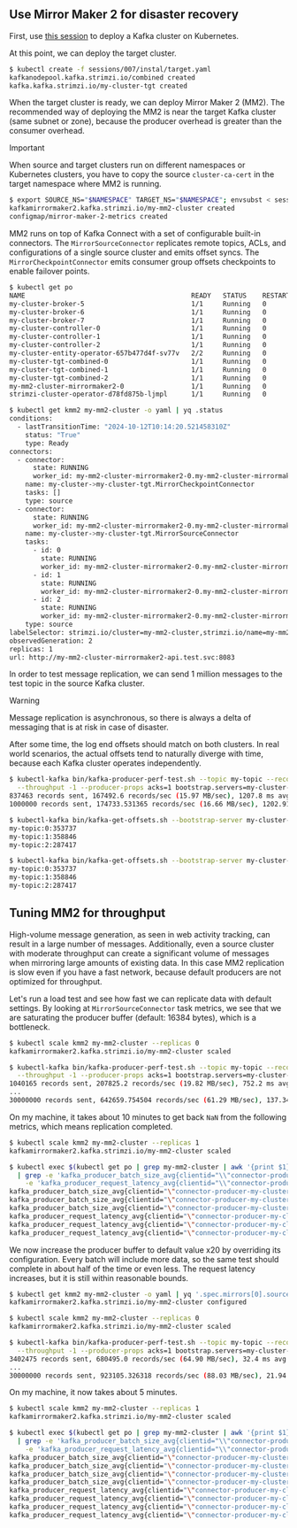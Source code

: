 ## Use Mirror Maker 2 for disaster recovery

First, use [this session](/sessions/001) to deploy a Kafka cluster on Kubernetes.

At this point, we can deploy the target cluster.

```sh
$ kubectl create -f sessions/007/instal/target.yaml
kafkanodepool.kafka.strimzi.io/combined created
kafka.kafka.strimzi.io/my-cluster-tgt created
```

When the target cluster is ready, we can deploy Mirror Maker 2 (MM2).
The recommended way of deploying the MM2 is near the target Kafka cluster (same subnet or zone), because the producer overhead is greater than the consumer overhead.

> [!IMPORTANT]
> When source and target clusters run on different namespaces or Kubernetes clusters, you have to copy the source `cluster-ca-cert` in the target namespace where MM2 is running.

```sh
$ export SOURCE_NS="$NAMESPACE" TARGET_NS="$NAMESPACE"; envsubst < sessions/007/mm2.yaml | kubectl create -f -
kafkamirrormaker2.kafka.strimzi.io/my-mm2-cluster created
configmap/mirror-maker-2-metrics created
```

MM2 runs on top of Kafka Connect with a set of configurable built-in connectors.
The `MirrorSourceConnector` replicates remote topics, ACLs, and configurations of a single source cluster and emits offset syncs.
The `MirrorCheckpointConnector` emits consumer group offsets checkpoints to enable failover points.

```sh
$ kubectl get po
NAME                                          READY   STATUS    RESTARTS   AGE
my-cluster-broker-5                           1/1     Running   0          11m
my-cluster-broker-6                           1/1     Running   0          11m
my-cluster-broker-7                           1/1     Running   0          11m
my-cluster-controller-0                       1/1     Running   0          11m
my-cluster-controller-1                       1/1     Running   0          11m
my-cluster-controller-2                       1/1     Running   0          11m
my-cluster-entity-operator-657b477d4f-sv77v   2/2     Running   0          10m
my-cluster-tgt-combined-0                     1/1     Running   0          6m18s
my-cluster-tgt-combined-1                     1/1     Running   0          6m18s
my-cluster-tgt-combined-2                     1/1     Running   0          6m18s
my-mm2-cluster-mirrormaker2-0                 1/1     Running   0          2m5s
strimzi-cluster-operator-d78fd875b-ljmpl      1/1     Running   0          11m

$ kubectl get kmm2 my-mm2-cluster -o yaml | yq .status
conditions:
  - lastTransitionTime: "2024-10-12T10:14:20.521458310Z"
    status: "True"
    type: Ready
connectors:
  - connector:
      state: RUNNING
      worker_id: my-mm2-cluster-mirrormaker2-0.my-mm2-cluster-mirrormaker2.test.svc:8083
    name: my-cluster->my-cluster-tgt.MirrorCheckpointConnector
    tasks: []
    type: source
  - connector:
      state: RUNNING
      worker_id: my-mm2-cluster-mirrormaker2-0.my-mm2-cluster-mirrormaker2.test.svc:8083
    name: my-cluster->my-cluster-tgt.MirrorSourceConnector
    tasks:
      - id: 0
        state: RUNNING
        worker_id: my-mm2-cluster-mirrormaker2-0.my-mm2-cluster-mirrormaker2.test.svc:8083
      - id: 1
        state: RUNNING
        worker_id: my-mm2-cluster-mirrormaker2-0.my-mm2-cluster-mirrormaker2.test.svc:8083
      - id: 2
        state: RUNNING
        worker_id: my-mm2-cluster-mirrormaker2-0.my-mm2-cluster-mirrormaker2.test.svc:8083
    type: source
labelSelector: strimzi.io/cluster=my-mm2-cluster,strimzi.io/name=my-mm2-cluster-mirrormaker2,strimzi.io/kind=KafkaMirrorMaker2
observedGeneration: 2
replicas: 1
url: http://my-mm2-cluster-mirrormaker2-api.test.svc:8083
```

In order to test message replication, we can send 1 million messages to the test topic in the source Kafka cluster.

> [!WARNING]
> Message replication is asynchronous, so there is always a delta of messaging that is at risk in case of disaster.
 
After some time, the log end offsets should match on both clusters.
In real world scenarios, the actual offsets tend to naturally diverge with time, because each Kafka cluster operates independently.

```sh
$ kubectl-kafka bin/kafka-producer-perf-test.sh --topic my-topic --record-size 100 --num-records 1000000 \
  --throughput -1 --producer-props acks=1 bootstrap.servers=my-cluster-kafka-bootstrap:9092
837463 records sent, 167492.6 records/sec (15.97 MB/sec), 1207.8 ms avg latency, 2358.0 ms max latency.
1000000 records sent, 174733.531365 records/sec (16.66 MB/sec), 1202.91 ms avg latency, 2358.00 ms max latency, 1298 ms 50th, 2138 ms 95th, 2266 ms 99th, 2332 ms 99.9th.

$ kubectl-kafka bin/kafka-get-offsets.sh --bootstrap-server my-cluster-kafka-bootstrap:9092 --topic my-topic --time -1
my-topic:0:353737
my-topic:1:358846
my-topic:2:287417

$ kubectl-kafka bin/kafka-get-offsets.sh --bootstrap-server my-cluster-tgt-kafka-bootstrap:9092 --topic my-topic --time -1
my-topic:0:353737
my-topic:1:358846
my-topic:2:287417
```

## Tuning MM2 for throughput

High-volume message generation, as seen in web activity tracking, can result in a large number of messages.
Additionally, even a source cluster with moderate throughput can create a significant volume of messages when mirroring large amounts of existing data.
In this case MM2 replication is slow even if you have a fast network, because default producers are not optimized for throughput.

Let's run a load test and see how fast we can replicate data with default settings.
By looking at `MirrorSourceConnector` task metrics, we see that we are saturating the producer buffer (default: 16384 bytes), which is a bottleneck.

```sh
$ kubectl scale kmm2 my-mm2-cluster --replicas 0
kafkamirrormaker2.kafka.strimzi.io/my-mm2-cluster scaled

$ kubectl-kafka bin/kafka-producer-perf-test.sh --topic my-topic --record-size 100 --num-records 30000000 \
  --throughput -1 --producer-props acks=1 bootstrap.servers=my-cluster-kafka-bootstrap:9092
1040165 records sent, 207825.2 records/sec (19.82 MB/sec), 752.2 ms avg latency, 1588.0 ms max latency.
...
30000000 records sent, 642659.754504 records/sec (61.29 MB/sec), 137.34 ms avg latency, 2517.00 ms max latency, 39 ms 50th, 614 ms 95th, 1474 ms 99th, 2408 ms 99.9th.
```

On my machine, it takes about 10 minutes to get back `NaN` from the following metrics, which means replication completed.

```sh
$ kubectl scale kmm2 my-mm2-cluster --replicas 1
kafkamirrormaker2.kafka.strimzi.io/my-mm2-cluster scaled

$ kubectl exec $(kubectl get po | grep my-mm2-cluster | awk '{print $1}') -- curl -s http://localhost:9404/metrics \
  | grep -e 'kafka_producer_batch_size_avg{clientid="\\"connector-producer-my-cluster->my-cluster-tgt.MirrorSourceConnector' \
    -e 'kafka_producer_request_latency_avg{clientid="\\"connector-producer-my-cluster->my-cluster-tgt.MirrorSourceConnector'
kafka_producer_batch_size_avg{clientid="\"connector-producer-my-cluster->my-cluster-tgt.MirrorSourceConnector-0\""} 16277.085847267712
kafka_producer_batch_size_avg{clientid="\"connector-producer-my-cluster->my-cluster-tgt.MirrorSourceConnector-1\""} 16278.264065335754
kafka_producer_batch_size_avg{clientid="\"connector-producer-my-cluster->my-cluster-tgt.MirrorSourceConnector-2\""} 16277.15397200509
kafka_producer_request_latency_avg{clientid="\"connector-producer-my-cluster->my-cluster-tgt.MirrorSourceConnector-0\""} 10.944482877896922
kafka_producer_request_latency_avg{clientid="\"connector-producer-my-cluster->my-cluster-tgt.MirrorSourceConnector-1\""} 14.26193724420191
kafka_producer_request_latency_avg{clientid="\"connector-producer-my-cluster->my-cluster-tgt.MirrorSourceConnector-2\""} 11.238677867056245
```

We now increase the producer buffer to default value x20 by overriding its configuration.
Every batch will include more data, so the same test should complete in about half of the time or even less.
The request latency increases, but it is still within reasonable bounds.

```sh
$ kubectl get kmm2 my-mm2-cluster -o yaml | yq '.spec.mirrors[0].sourceConnector.config |= ({"producer.override.batch.size": 327680} + .)' | kubectl apply -f -
kafkamirrormaker2.kafka.strimzi.io/my-mm2-cluster configured

$ kubectl scale kmm2 my-mm2-cluster --replicas 0
kafkamirrormaker2.kafka.strimzi.io/my-mm2-cluster scaled

$ kubectl-kafka bin/kafka-producer-perf-test.sh --topic my-topic --record-size 100 --num-records 30000000 \
  --throughput -1 --producer-props acks=1 bootstrap.servers=my-cluster-kafka-bootstrap:9092
3402475 records sent, 680495.0 records/sec (64.90 MB/sec), 32.4 ms avg latency, 342.0 ms max latency.
...
30000000 records sent, 923105.326318 records/sec (88.03 MB/sec), 21.94 ms avg latency, 1495.00 ms max latency, 3 ms 50th, 66 ms 95th, 201 ms 99th, 1329 ms 99.9th.
```

On my machine, it now takes about 5 minutes.

```sh
$ kubectl scale kmm2 my-mm2-cluster --replicas 1
kafkamirrormaker2.kafka.strimzi.io/my-mm2-cluster scaled

$ kubectl exec $(kubectl get po | grep my-mm2-cluster | awk '{print $1}') -- curl -s http://localhost:9404/metrics \
  | grep -e 'kafka_producer_batch_size_avg{clientid="\\"connector-producer-my-cluster->my-cluster-tgt.MirrorSourceConnector' \
    -e 'kafka_producer_request_latency_avg{clientid="\\"connector-producer-my-cluster->my-cluster-tgt.MirrorSourceConnector'
kafka_producer_batch_size_avg{clientid="\"connector-producer-my-cluster->my-cluster-tgt.MirrorSourceConnector-0\""} 140310.91324200912
kafka_producer_batch_size_avg{clientid="\"connector-producer-my-cluster->my-cluster-tgt.MirrorSourceConnector-1\""} 143986.90502793295
kafka_producer_batch_size_avg{clientid="\"connector-producer-my-cluster->my-cluster-tgt.MirrorSourceConnector-2\""} 122895.43076923076
kafka_producer_batch_size_avg{clientid="\"connector-producer-my-cluster->my-cluster-tgt.MirrorSourceConnector-3\""} 33464.164893617024
kafka_producer_request_latency_avg{clientid="\"connector-producer-my-cluster->my-cluster-tgt.MirrorSourceConnector-0\""} 59.678899082568805
kafka_producer_request_latency_avg{clientid="\"connector-producer-my-cluster->my-cluster-tgt.MirrorSourceConnector-1\""} 71.0561797752809
kafka_producer_request_latency_avg{clientid="\"connector-producer-my-cluster->my-cluster-tgt.MirrorSourceConnector-2\""} 52.08247422680412
kafka_producer_request_latency_avg{clientid="\"connector-producer-my-cluster->my-cluster-tgt.MirrorSourceConnector-3\""} 41.670212765957444
```
